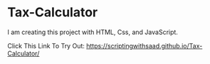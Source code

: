 # Tax-Calculator
I am creating this project with HTML, Css, and JavaScript.


Click This Link To Try Out: https://scriptingwithsaad.github.io/Tax-Calculator/
